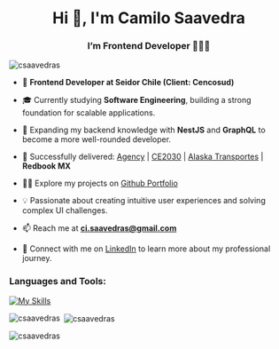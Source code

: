 <h1 align="center">Hi 👋, I'm Camilo Saavedra</h1>
<h3 align="center">I’m Frontend Developer 👨🏻‍💻</h3>

<p align="left"> <img src="https://komarev.com/ghpvc/?username=csaavedras&label=Profile%20views&color=0e75b6&style=flat" alt="csaavedras" /> </p>

- 💼 **Frontend Developer at Seidor Chile (Client: Cencosud)**

- 🎓 Currently studying **Software Engineering**, building a strong foundation for scalable applications.

- 🌱 Expanding my backend knowledge with **NestJS** and **GraphQL** to become a more well-rounded developer.

- 🥇 Successfully delivered: [Agency](https://agency.noticiasneo.com) | [CE2030](https://empresas2030.com) | [Alaska Transportes](https://alaskatransportes.cl) | **Redbook MX**

- 👨‍💻 Explore my projects on [Github Portfolio](https://github.com/csaavedras/Web-Developer-Portfolio)

- 💡 Passionate about creating intuitive user experiences and solving complex UI challenges.

- 📫 Reach me at **ci.saavedras@gmail.com**

- 📄 Connect with me on [LinkedIn](https://www.linkedin.com/in/camilosaavedras/) to learn more about my professional journey.
  

<h3 align="left">Languages and Tools:</h3>

[![My Skills](https://skillicons.dev/icons?i=react,ts,tailwind,nextjs,graphql,js,html,css,vite,figma,aws,docker,postman,postgres,mysql&theme=dark)](https://skillicons.dev)

<p><img align="left" src="https://github-readme-stats.vercel.app/api/top-langs?username=csaavedras&show_icons=true&locale=en&layout=compact" alt="csaavedras" /></p>

<p>&nbsp;<img align="center" src="https://github-readme-stats.vercel.app/api?username=csaavedras&show_icons=true&locale=en" alt="csaavedras" /></p>

<p><img align="center" src="https://github-readme-streak-stats.herokuapp.com/?user=csaavedras&" alt="csaavedras" /></p>

<!---
csaavedras/csaavedras is a ✨ special ✨ repository because its `README.md` (this file) appears on your GitHub profile.
You can click the Preview link to take a look at your changes.
--->

